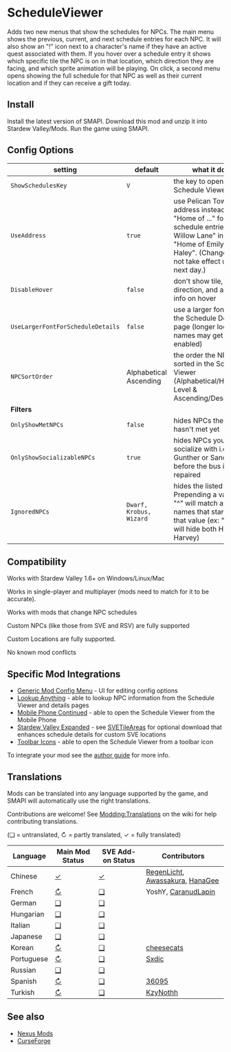 # ScheduleViewer

Adds two new menus that show the schedules for NPCs. The main menu shows the previous, current, and next schedule entries for each NPC. It will also show an "!" icon next to a character's name if they have an active quest associated with them. If you hover over a schedule entry it shows which specific tile the NPC is on in that location, which direction they are facing, and which sprite animation will be playing. On click, a second menu opens showing the full schedule for that NPC as well as their current location and if they can receive a gift today.

## Install

Install the latest version of SMAPI.
Download this mod and unzip it into Stardew Valley/Mods.
Run the game using SMAPI.

## Config Options

| setting                           | default                 | what it does                                                                                           |
| --------------------------------- | ----------------------- | ------------------------------------------------------------------------------------------------------ |
| `ShowSchedulesKey`                | `V`                     | the key to open the Schedule Viewer                                                                    |
| `UseAddress`                      | `true`                  | use Pelican Town address instead of "Home of ..." for schedule entries i.e. "2 Willow Lane" instead of "Home of Emily & Haley". (Changes may not take effect until the next day.) |
| `DisableHover`                    | `false`                 | don't show tile, facing direction, and animation info on hover                                         |
| `UseLargerFontForScheduleDetails` | `false`                 | use a larger font size on the Schedule Details page (longer location names may get cut off if enabled) |
| `NPCSortOrder`                    | Alphabetical Ascending  | the order the NPCs are sorted in the Schedule Viewer (Alphabetical/Heart Level & Ascending/Descending) |
| **Filters**                       |
| `OnlyShowMetNPCs`                 | `false`                 | hides NPCs the farmer hasn't met yet                                                                   |
| `OnlyShowSocializableNPCs`        | `true`                  | hides NPCs you can't socialize with i.e. Gunther or Sandy before the bus is repaired                   |
| `IgnoredNPCs`                     | `Dwarf, Krobus, Wizard` | hides the listed NPCs. Prepending a value with \"^\" will match any names that start with that value (ex: \"^Ha\" will hide both Haley and Harvey) |

## Compatibility

Works with Stardew Valley 1.6+ on Windows/Linux/Mac

Works in single-player and multiplayer (mods need to match for it to be accurate).

Works with mods that change NPC schedules

Custom NPCs (like those from SVE and RSV) are fully supported

Custom Locations are fully supported.

No known mod conflicts

## Specific Mod Integrations

- [Generic Mod Config Menu](https://www.nexusmods.com/stardewvalley/mods/5098) - UI for editing config options
- [Lookup Anything](https://www.nexusmods.com/stardewvalley/mods/541) - able to lookup NPC information from the Schedule Viewer and details pages
- [Mobile Phone Continued](https://www.nexusmods.com/stardewvalley/mods/21017) - able to open the Schedule Viewer from the Mobile Phone
- [Stardew Valley Expanded](https://www.nexusmods.com/stardewvalley/mods/3753) - see [SVETileAreas](..\SVETileAreas) for optional download that enhances schedule details for custom SVE locations
- [Toolbar Icons](https://www.nexusmods.com/stardewvalley/mods/21017) - able to open the Schedule Viewer from a toolbar icon

To integrate your mod see the [author guide](author-guide.md) for more info.

## Translations

<!--

    This section is auto-generated using a script, there's no need to edit it manually.
    https://github.com/Pathoschild/StardewScripts/tree/main/create-translation-summary

-->

Mods can be translated into any language supported by the game, and SMAPI will automatically
use the right translations.

Contributions are welcome! See [Modding:Translations](https://stardewvalleywiki.com/Modding:Translations)
on the wiki for help contributing translations.

(❑ = untranslated, ↻ = partly translated, ✓ = fully translated)

| Language   | Main Mod Status                     | SVE Add-on Status                | Contributors                                            |
| ---------- | ----------------------------------- | -------------------------------- | ------------------------------------------------------- |
| Chinese    | [✓](../ScheduleViewer/i18n/zh.json) | [✓](../AddOns/SVE/i18n/zh.json) | [RegenLicht](https://www.nexusmods.com/users/102031818), [Awassakura](https://www.nexusmods.com/users/104142703), [HanaGee](https://www.nexusmods.com/users/121177218) |
| French     | [↻](../ScheduleViewer/i18n/fr.json) | [❑](../AddOns/SVE/i18n)         | YoshY, [CaranudLapin](https://github.com/CaranudLapin)  |
| German     | [❑](../ScheduleViewer/i18n)         | [❑](../AddOns/SVE/i18n)         | &nbsp;                                                  |
| Hungarian  | [❑](../ScheduleViewer/i18n)         | [❑](../AddOns/SVE/i18n)         | &nbsp;                                                  |
| Italian    | [❑](../ScheduleViewer/i18n)         | [❑](../AddOns/SVE/i18n)         | &nbsp;                                                  |
| Japanese   | [❑](../ScheduleViewer/i18n)         | [❑](../AddOns/SVE/i18n)         | &nbsp;                                                  |
| Korean     | [↻](../ScheduleViewer/i18n/ko.json) | [❑](../AddOns/SVE/i18n)         | [cheesecats](https://www.nexusmods.com/users/88438538)  |
| Portuguese | [↻](../ScheduleViewer/i18n/pt.json) | [❑](../AddOns/SVE/i18n)         | [Sxdic](https://www.nexusmods.com/users/34556965)       |
| Russian    | [❑](../ScheduleViewer/i18n)         | [❑](../AddOns/SVE/i18n)         | &nbsp;                                                  |
| Spanish    | [↻](../ScheduleViewer/i18n/es.json) | [❑](../AddOns/SVE/i18n)         | [36095](https://github.com/36095)                       |
| Turkish    | [↻](../ScheduleViewer/i18n/tr.json) | [❑](../AddOns/SVE/i18n)         | [KzyNothh](https://www.nexusmods.com/users/94536368)    |

## See also

- [Nexus Mods](https://www.nexusmods.com/stardewvalley/mods/19305)
- [CurseForge](https://www.curseforge.com/stardewvalley/mods/schedule-viewer)
